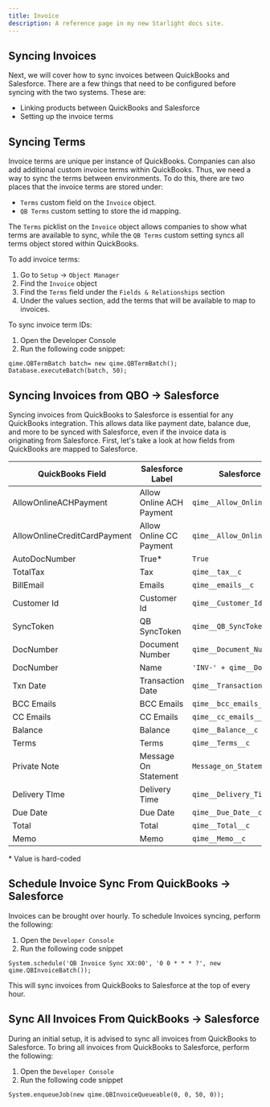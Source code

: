 ```yaml
---
title: Invoice
description: A reference page in my new Starlight docs site.
---
```


## Syncing Invoices

Next, we will cover how to sync invoices between QuickBooks and Salesforce. There are a few things that need to be configured before syncing with the two systems. These are:

- Linking products between QuickBooks and Salesforce
- Setting up the invoice terms



## Syncing Terms

Invoice terms are unique per instance of QuickBooks. Companies can also add additional custom invoice terms within QuickBooks. Thus, we need a way to sync the terms between environments. To do this, there are two places that the invoice terms are stored under:

- `Terms` custom field on the `Invoice` object.
- `QB Terms` custom setting to store the id mapping.

The `Terms` picklist on the `Invoice` object allows companies to show what terms are available to sync, while the `QB Terms` custom setting syncs all terms object stored within QuickBooks.

To add invoice terms:

1. Go to `Setup` -> `Object Manager`
2. Find the `Invoice` object
3. Find the `Terms` field under the `Fields & Relationships` section
4. Under the values section, add the terms that will be available to map to invoices.

To sync invoice term IDs:

1. Open the Developer Console
2. Run the following code snippet:

```apex
qime.QBTermBatch batch= new qime.QBTermBatch();
Database.executeBatch(batch, 50);
```

## Syncing Invoices from QBO -> Salesforce

Syncing invoices from QuickBooks to Salesforce is essential for any QuickBooks integration. This allows data like payment date, balance due, and more to be synced with Salesforce, even if the invoice data is originating from Salesforce. First, let's take a look at how fields from QuickBooks are mapped to Salesforce.

| QuickBooks Field             | Salesforce Label         | Salesforce API Name                 |
| ---------------------------- | ------------------------ | ----------------------------------- |
| AllowOnlineACHPayment        | Allow Online ACH Payment | `qime__Allow_Online_ACH_Payment__c` |
| AllowOnlineCreditCardPayment | Allow Online CC Payment  | `qime__Allow_Online_CC_Payment__c`  |
| AutoDocNumber                | True\*                   | `True`                              |
| TotalTax                     | Tax                      | `qime__tax__c`                      |
| BillEmail                    | Emails                   | `qime__emails__c`                   |
| Customer Id                  | Customer Id              | `qime__Customer_Id__c`              |
| SyncToken                    | QB SyncToken             | `qime__QB_SyncToken__c`             |
| DocNumber                    | Document Number          | `qime__Document_Number__c`          |
| DocNumber                    | Name                     | `'INV-' + qime__Document_Number__c` |
| Txn Date                     | Transaction Date         | `qime__Transaction_Date__c`         |
| BCC Emails                   | BCC Emails               | `qime__bcc_emails__c`               |
| CC Emails                    | CC Emails                | `qime__cc_emails__c`                |
| Balance                      | Balance                  | `qime__Balance__c`                  |
| Terms                        | Terms                    | `qime__Terms__c`                    |
| Private Note                 | Message On Statement     | `Message_on_Statement__c`           |
| Delivery TIme                | Delivery Time            | `qime__Delivery_Time__c`            |
| Due Date                     | Due Date                 | `qime__Due_Date__c`                 |
| Total                        | Total                    | `qime__Total__c`                    |
| Memo                         | Memo                     | `qime__Memo__c`                     |

\* Value is hard-coded

## Schedule Invoice Sync From QuickBooks -> Salesforce

Invoices can be brought over hourly. To schedule Invoices syncing, perform the following:

1. Open the `Developer Console`
2. Run the following code snippet

```apex
System.schedule('QB Invoice Sync XX:00', '0 0 * * * ?', new qime.QBInvoiceBatch());
```

This will sync invoices from QuickBooks to Salesforce at the top of every hour.

## Sync All Invoices From QuickBooks -> Salesforce

During an initial setup, it is advised to sync all invoices from QuickBooks to Salesforce. To bring all invoices from QuickBooks to Salesforce, perform the following:

1. Open the `Developer Console`
2. Run the following code snippet

```apex
System.enqueueJob(new qime.QBInvoiceQueueable(0, 0, 50, 0));
```
